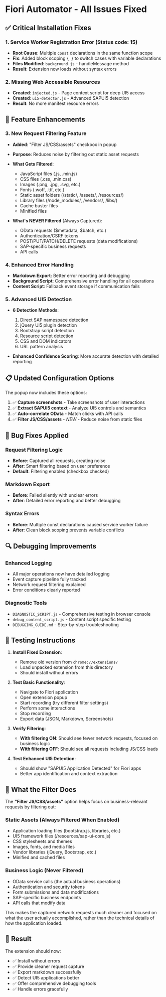 # Fiori Automator - All Issues Fixed

## ✅ Critical Installation Fixes

### 1. **Service Worker Registration Error (Status code: 15)**
- **Root Cause**: Multiple `const` declarations in the same function scope
- **Fix**: Added block scoping `{ }` to switch cases with variable declarations
- **Files Modified**: `background.js` - handleMessage method
- **Result**: Extension now loads without syntax errors

### 2. **Missing Web Accessible Resources**
- **Created**: `injected.js` - Page context script for deep UI5 access
- **Created**: `ui5-detector.js` - Advanced SAPUI5 detection
- **Result**: No more manifest resource errors

## 🔧 Feature Enhancements

### 3. **New Request Filtering Feature**
- **Added**: "Filter JS/CSS/assets" checkbox in popup
- **Purpose**: Reduces noise by filtering out static asset requests
- **What Gets Filtered**:
  - JavaScript files (.js, .min.js)
  - CSS files (.css, .min.css) 
  - Images (.png, .jpg, .svg, etc.)
  - Fonts (.woff, .ttf, etc.)
  - Static asset folders (/static/, /assets/, /resources/)
  - Library files (/node_modules/, /vendors/, /libs/)
  - Cache buster files
  - Minified files

- **What's NEVER Filtered** (Always Captured):
  - OData requests ($metadata, $batch, etc.)
  - Authentication/CSRF tokens
  - POST/PUT/PATCH/DELETE requests (data modifications)
  - SAP-specific business requests
  - API calls

### 4. **Enhanced Error Handling**
- **Markdown Export**: Better error reporting and debugging
- **Background Script**: Comprehensive error handling for all operations
- **Content Script**: Fallback event storage if communication fails

### 5. **Advanced UI5 Detection**
- **6 Detection Methods**:
  1. Direct SAP namespace detection
  2. jQuery UI5 plugin detection  
  3. Bootstrap script detection
  4. Resource script detection
  5. CSS and DOM indicators
  6. URL pattern analysis

- **Enhanced Confidence Scoring**: More accurate detection with detailed reporting

## 📋 Updated Configuration Options

The popup now includes these options:

1. ✅ **Capture screenshots** - Take screenshots of user interactions
2. ✅ **Extract SAPUI5 context** - Analyze UI5 controls and semantics  
3. ✅ **Auto-correlate OData** - Match clicks with API calls
4. ✅ **Filter JS/CSS/assets** - *NEW* - Reduce noise from static files

## 🐛 Bug Fixes Applied

### Request Filtering Logic
- **Before**: Captured all requests, creating noise
- **After**: Smart filtering based on user preference
- **Default**: Filtering enabled (checkbox checked)

### Markdown Export
- **Before**: Failed silently with unclear errors
- **After**: Detailed error reporting and better debugging

### Syntax Errors
- **Before**: Multiple const declarations caused service worker failure
- **After**: Clean block scoping prevents variable conflicts

## 🔍 Debugging Improvements

### Enhanced Logging
- All major operations now have detailed logging
- Event capture pipeline fully tracked
- Network request filtering explained
- Error conditions clearly reported

### Diagnostic Tools
- `DIAGNOSTIC_SCRIPT.js` - Comprehensive testing in browser console
- `debug_content_script.js` - Content script specific testing
- `DEBUGGING_GUIDE.md` - Step-by-step troubleshooting

## 🚀 Testing Instructions

1. **Install Fixed Extension**:
   - Remove old version from `chrome://extensions/`
   - Load unpacked extension from this directory
   - Should install without errors

2. **Test Basic Functionality**:
   - Navigate to Fiori application
   - Open extension popup
   - Start recording (try different filter settings)
   - Perform some interactions
   - Stop recording
   - Export data (JSON, Markdown, Screenshots)

3. **Verify Filtering**:
   - **With filtering ON**: Should see fewer network requests, focused on business logic
   - **With filtering OFF**: Should see all requests including JS/CSS loads

4. **Test Enhanced UI5 Detection**:
   - Should show "SAPUI5 Application Detected" for Fiori apps
   - Better app identification and context extraction

## 📖 What the Filter Does

The **"Filter JS/CSS/assets"** option helps focus on business-relevant requests by filtering out:

### Static Assets (Always Filtered When Enabled)
- Application loading files (bootstrap.js, libraries, etc.)
- UI5 framework files (/resources/sap-ui-core.js)
- CSS stylesheets and themes
- Images, fonts, and media files
- Vendor libraries (jQuery, Bootstrap, etc.)
- Minified and cached files

### Business Logic (Never Filtered)
- OData service calls (the actual business operations)
- Authentication and security tokens
- Form submissions and data modifications
- SAP-specific business endpoints
- API calls that modify data

This makes the captured network requests much cleaner and focused on what the user actually accomplished, rather than the technical details of how the application loaded.

## 🎯 Result

The extension should now:
- ✅ Install without errors
- ✅ Provide cleaner request capture 
- ✅ Export markdown successfully
- ✅ Detect UI5 applications better
- ✅ Offer comprehensive debugging tools
- ✅ Handle errors gracefully